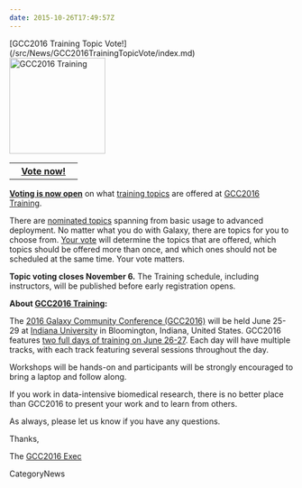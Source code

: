 ```yaml
---
date: 2015-10-26T17:49:57Z
---
```

<div class='newsItemHeader'>[GCC2016 Training Topic Vote!](/src/News/GCC2016TrainingTopicVote/index.md)</div>

<div class='right'>
<a href='/Events/GCC2016/Training'><img src='/Events/GCC2016/GCC2016TrainingLogo400.png' alt='GCC2016 Training' width="170" /></a><br />
<table>
  <tr>
    <th> &nbsp;&nbsp; <a href='http://bit.ly/gcc2016vote'>Vote now!</a> &nbsp;&nbsp; </th>
  </tr>
</table>

</div>

**[Voting is now open](http://bit.ly/gcc2016vote)** on what [training topics](/src/Events/GCC2016/Training) are offered at [GCC2016 Training](/src/Events/GCC2016/Training).

There are [nominated topics](/src/Events/GCC2016/Training) spanning from basic usage to advanced deployment.  No matter what you do with Galaxy, there are topics for you to choose from.  [Your vote](http://bit.ly/gcc2016vote) will determine the topics that are offered, which topics should be offered more than once,  and which ones should not be scheduled at the same time.  Your vote matters. 

**Topic voting closes November 6.** The Training schedule, including instructors, will be published before early registration opens.

**About [GCC2016 Training](/src/Events/GCC2016/Training):**

The [2016 Galaxy Community Conference (GCC2016)](/src/Events/GCC2016) will be held June 25-29 at [Indiana University](http://indiana.edu) in Bloomington, Indiana, United States. GCC2016 features [two full days of training on June 26-27](/src/Events/GCC2016/Training).  Each day will have multiple tracks, with each track featuring several sessions throughout the day.

Workshops will be hands-on and participants will be strongly encouraged to bring a laptop and follow along.

If you work in data-intensive biomedical research, there is no better place than GCC2016 to present your work and to learn from others.

As always, please let us know if you have any questions.

Thanks,

The [GCC2016 Exec](https://gcc2016.iu.edu/Oorganizers)


CategoryNews
